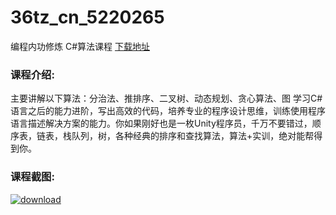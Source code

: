 # 36tz_cn_5220265
编程内功修炼 C#算法课程
[下载地址](http://www.36tz.cn/article/5220265 "下载地址")
### 课程介绍:
主要讲解以下算法：分治法、推排序、二叉树、动态规划、贪心算法、图
学习C#语言之后的能力进阶，写出高效的代码，培养专业的程序设计思维，训练使用程序语言描述解决方案的能力。你如果刚好也是一枚Unity程序员，千万不要错过，顺序表，链表，栈队列，树，各种经典的排序和查找算法，算法+实训，绝对能帮得到你。

### 课程截图:
[![download](http://36tz.cn/muke_img/2021_07_2.png "下载地址")](http://www.36tz.cn "下载地址")
